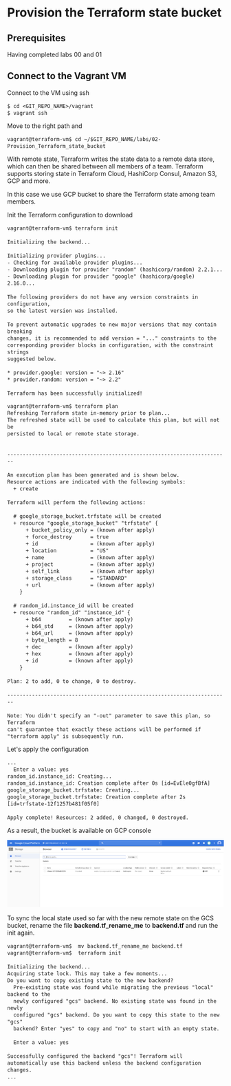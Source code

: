 # Provision the Terraform state bucket

## Prerequisites

Having completed labs 00 and 01

## Connect to the Vagrant VM

Connect to the VM using ssh

```
$ cd <GIT_REPO_NAME>/vagrant
$ vagrant ssh
```

Move to the right path and 

```
vagrant@terraform-vm$ cd ~/$GIT_REPO_NAME/labs/02-Provision_Terraform_state_bucket
```

With remote state, Terraform writes the state data to a remote data store, which can then be shared between all members of a team. Terraform supports storing state in Terraform Cloud, HashiCorp Consul, Amazon S3, GCP and more.

In this case we use GCP bucket to share the Terraform state among team members.

Init the Terraform configuration to download 

```console
vagrant@terraform-vm$ terraform init

Initializing the backend...

Initializing provider plugins...
- Checking for available provider plugins...
- Downloading plugin for provider "random" (hashicorp/random) 2.2.1...
- Downloading plugin for provider "google" (hashicorp/google) 2.16.0...

The following providers do not have any version constraints in configuration,
so the latest version was installed.

To prevent automatic upgrades to new major versions that may contain breaking
changes, it is recommended to add version = "..." constraints to the
corresponding provider blocks in configuration, with the constraint strings
suggested below.

* provider.google: version = "~> 2.16"
* provider.random: version = "~> 2.2"

Terraform has been successfully initialized!
```

```console
vagrant@terraform-vm$ terraform plan
Refreshing Terraform state in-memory prior to plan...
The refreshed state will be used to calculate this plan, but will not be
persisted to local or remote state storage.


------------------------------------------------------------------------

An execution plan has been generated and is shown below.
Resource actions are indicated with the following symbols:
  + create

Terraform will perform the following actions:

  # google_storage_bucket.trfstate will be created
  + resource "google_storage_bucket" "trfstate" {
      + bucket_policy_only = (known after apply)
      + force_destroy      = true
      + id                 = (known after apply)
      + location           = "US"
      + name               = (known after apply)
      + project            = (known after apply)
      + self_link          = (known after apply)
      + storage_class      = "STANDARD"
      + url                = (known after apply)
    }

  # random_id.instance_id will be created
  + resource "random_id" "instance_id" {
      + b64         = (known after apply)
      + b64_std     = (known after apply)
      + b64_url     = (known after apply)
      + byte_length = 8
      + dec         = (known after apply)
      + hex         = (known after apply)
      + id          = (known after apply)
    }

Plan: 2 to add, 0 to change, 0 to destroy.

------------------------------------------------------------------------

Note: You didn't specify an "-out" parameter to save this plan, so Terraform
can't guarantee that exactly these actions will be performed if
"terraform apply" is subsequently run.
```

Let's apply the configuration

```console
...
  Enter a value: yes
random_id.instance_id: Creating...
random_id.instance_id: Creation complete after 0s [id=EvEle0gfBfA]
google_storage_bucket.trfstate: Creating...
google_storage_bucket.trfstate: Creation complete after 2s 
[id=trfstate-12f1257b481f05f0]

Apply complete! Resources: 2 added, 0 changed, 0 destroyed.
```

As a result, the bucket is available on GCP console

![Terraform state bucket](img/trfstate.png)

To sync the local state used so far with the new remote state on the GCS bucket, rename the file **backend.tf_rename_me** to **backend.tf** and run the init again.

```console
vagrant@terraform-vm$  mv backend.tf_rename_me backend.tf
vagrant@terraform-vm$  terraform init

Initializing the backend...
Acquiring state lock. This may take a few moments...
Do you want to copy existing state to the new backend?
  Pre-existing state was found while migrating the previous "local" backend to the
  newly configured "gcs" backend. No existing state was found in the newly
  configured "gcs" backend. Do you want to copy this state to the new "gcs"
  backend? Enter "yes" to copy and "no" to start with an empty state.

  Enter a value: yes

Successfully configured the backend "gcs"! Terraform will automatically use this backend unless the backend configuration changes.
...
```